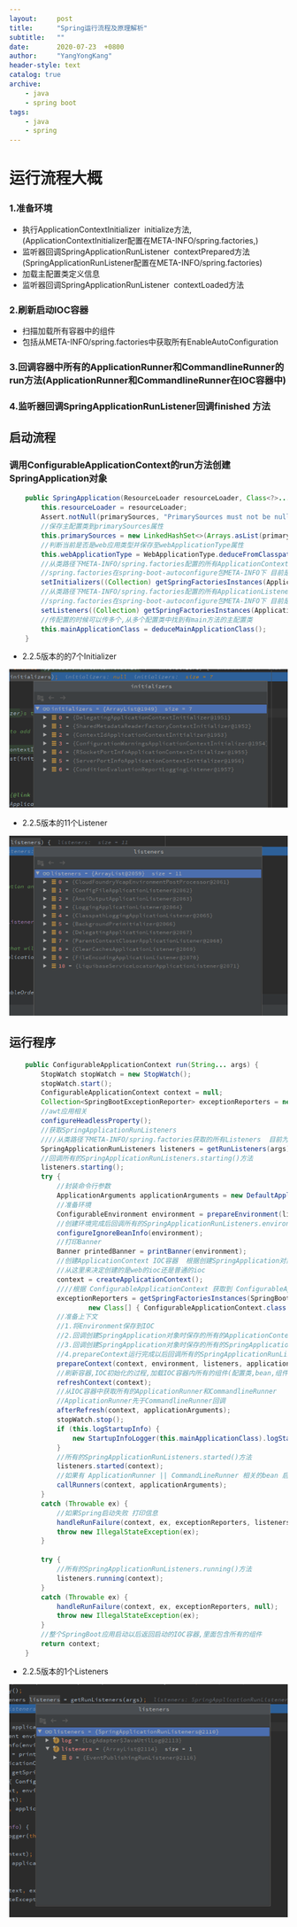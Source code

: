 ```yaml
---
layout:     post
title:      "Spring运行流程及原理解析"
subtitle:   ""
date:       2020-07-23  +0800
author:     "YangYongKang"
header-style: text
catalog: true
archive:
    - java
    - spring boot
tags:
    - java
    - spring
---
```


# 运行流程大概
### 1.准备环境

- 执行ApplicationContextInitializer  initialize方法,(ApplicationContextInitializer配置在META-INFO/spring.factories,)
- 监听器回调SpringApplicationRunListener  contextPrepared方法(SpringApplicationRunListener配置在META-INFO/spring.factories)
- 加载主配置类定义信息
- 监听器回调SpringApplicationRunListener  contextLoaded方法
### 2.刷新启动IOC容器

-  扫描加载所有容器中的组件
- 包括从META-INFO/spring.factories中获取所有EnableAutoConfiguration
### 3.回调容器中所有的ApplicationRunner和CommandlineRunner的run方法(ApplicationRunner和CommandlineRunner在IOC容器中)
### 4.监听器回调SpringApplicationRunListener回调finished 方法
## 启动流程
### 调用ConfigurableApplicationContext的run方法创建SpringApplication对象
```java
	public SpringApplication(ResourceLoader resourceLoader, Class<?>... primarySources) {
		this.resourceLoader = resourceLoader;
		Assert.notNull(primarySources, "PrimarySources must not be null");
        //保存主配置类到primarySources属性
		this.primarySources = new LinkedHashSet<>(Arrays.asList(primarySources));
        //判断当前是否是web应用类型并保存至webApplicationType属性
		this.webApplicationType = WebApplicationType.deduceFromClasspath();
        //从类路径下META-INFO/spring.factories配置的所有ApplicationContextInitializer并保存起来
        //spring.factories在spring-boot-autoconfigure包META-INFO下 目前是7个Initializer
		setInitializers((Collection) getSpringFactoriesInstances(ApplicationContextInitializer.class));
		//从类路径下META-INFO/spring.factories配置的所有ApplicationListener并保存起来
        //spring.factories在spring-boot-autoconfigure包META-INFO下 目前是11个Listener
        setListeners((Collection) getSpringFactoriesInstances(ApplicationListener.class));
		//传配置的时候可以传多个,从多个配置类中找到有main方法的主配置类
        this.mainApplicationClass = deduceMainApplicationClass();
	}
```

- 2.2.5版本的的7个Initializer

![image.png](/img/1592488249006-ac68d059-4467-4e05-8da6-4e2b80f69479.png)

- 2.2.5版本的11个Listener

![image.png](/img/1592488377514-0fd79906-5426-4256-bc68-f2122c6417aa.png)
## 运行程序
```java
	public ConfigurableApplicationContext run(String... args) {
		StopWatch stopWatch = new StopWatch();
		stopWatch.start();
		ConfigurableApplicationContext context = null;
		Collection<SpringBootExceptionReporter> exceptionReporters = new ArrayList<>();
        //awt应用相关
		configureHeadlessProperty();
        //获取SpringApplicationRunListeners
        ////从类路径下META-INFO/spring.factories获取的所有Listeners  目前为1个
		SpringApplicationRunListeners listeners = getRunListeners(args);
        //回调所有的SpringApplicationRunListeners.starting()方法
		listeners.starting();
		try {
            //封装命令行参数
			ApplicationArguments applicationArguments = new DefaultApplicationArguments(args);
			//准备环境
            ConfigurableEnvironment environment = prepareEnvironment(listeners, applicationArguments);
			//创建环境完成后回调所有的SpringApplicationRunListeners.environmentPrepared()方法表示环境准备完成
            configureIgnoreBeanInfo(environment);
            //打印Banner
			Banner printedBanner = printBanner(environment);
            //创建ApplicationContext IOC容器  根据创建SpringApplication对象时判断的webApplicationType类型来创建
			//从这里来决定创建的是web的ioc还是普通的ioc
            context = createApplicationContext();
            ////根据 ConfigurableApplicationContext 获取到 ConfigurableApplicationContext相关实例
			exceptionReporters = getSpringFactoriesInstances(SpringBootExceptionReporter.class,
					new Class[] { ConfigurableApplicationContext.class }, context);
            //准备上下文 
            //1.将Environment保存到IOC
            //2.回调创建SpringApplication对象时保存的所有的ApplicationContextInitializer的initialize()方法 
            //3.回调创建SpringApplication对象时保存的所有的SpringApplicationRunListeners.contextPrepared()方法
			//4.prepareContext运行完成以后回调所有的SpringApplicationRunListeners.contextLoaded()方法
            prepareContext(context, environment, listeners, applicationArguments, printedBanner);
			//刷新容器,IOC初始化的过程,加载IOC容器内所有的组件(配置类,bean,组件,自动配置等)如果是web应用还会创建嵌入式的tomcat
            refreshContext(context);
            //从IOC容器中获取所有的ApplicationRunner和CommandlineRunner
            //ApplicationRunner先于CommandlineRunner回调
			afterRefresh(context, applicationArguments);
			stopWatch.stop();
			if (this.logStartupInfo) {
				new StartupInfoLogger(this.mainApplicationClass).logStarted(getApplicationLog(), stopWatch);
			}
            //所有的SpringApplicationRunListeners.started()方法
			listeners.started(context);
            //如果有 ApplicationRunner || CommandLineRunner 相关的bean 启动它
			callRunners(context, applicationArguments);
		}
		catch (Throwable ex) {
            //如果Spring启动失败 打印信息
			handleRunFailure(context, ex, exceptionReporters, listeners);
			throw new IllegalStateException(ex);
		}

		try {
            //所有的SpringApplicationRunListeners.running()方法
			listeners.running(context);
		}
		catch (Throwable ex) {
			handleRunFailure(context, ex, exceptionReporters, null);
			throw new IllegalStateException(ex);
		}
        //整个SpringBoot应用启动以后返回启动的IOC容器,里面包含所有的组件
		return context;
	}
```

- 2.2.5版本的1个Listeners

![image.png](/img/1592488927492-6ff8648f-3d5b-4f79-909c-541263dea221.png)
